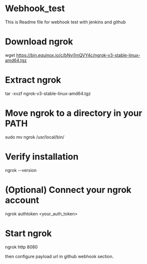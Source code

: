 # Webhook_test
This is Readme file for webhook test with jenkins and github

# Download ngrok
wget https://bin.equinox.io/c/bNyj1mQVY4c/ngrok-v3-stable-linux-amd64.tgz

# Extract ngrok
tar -xvzf ngrok-v3-stable-linux-amd64.tgz

# Move ngrok to a directory in your PATH
sudo mv ngrok /usr/local/bin/

# Verify installation
ngrok --version

# (Optional) Connect your ngrok account
ngrok authtoken <your_auth_token>

# Start ngrok
ngrok http 8080

then configure payload url in github webhook section.

